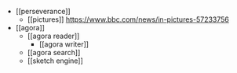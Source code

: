 - [[perseverance]]
	- [[pictures]] https://www.bbc.com/news/in-pictures-57233756
- [[agora]]
	- [[agora reader]]
		- [[agora writer]]
	- [[agora search]]
	- [[sketch engine]]